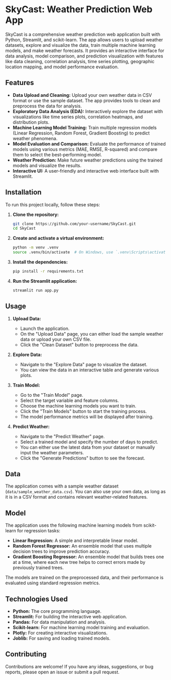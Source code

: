 # SkyCast: Weather Prediction Web App

SkyCast is a comprehensive weather prediction web application built with Python, Streamlit, and scikit-learn. The app allows users to upload weather datasets, explore and visualize the data, train multiple machine learning models, and make weather forecasts. It provides an interactive interface for data analysis, model comparison, and prediction visualization with features like data cleaning, correlation analysis, time series plotting, geographic location mapping, and model performance evaluation.

## Features

*   **Data Upload and Cleaning:** Upload your own weather data in CSV format or use the sample dataset. The app provides tools to clean and preprocess the data for analysis.
*   **Exploratory Data Analysis (EDA):** Interactively explore the dataset with visualizations like time series plots, correlation heatmaps, and distribution plots.
*   **Machine Learning Model Training:** Train multiple regression models (Linear Regression, Random Forest, Gradient Boosting) to predict weather phenomena.
*   **Model Evaluation and Comparison:** Evaluate the performance of trained models using various metrics (MAE, RMSE, R-squared) and compare them to select the best-performing model.
*   **Weather Prediction:** Make future weather predictions using the trained models and visualize the results.
*   **Interactive UI:** A user-friendly and interactive web interface built with Streamlit.

## Installation

To run this project locally, follow these steps:

1.  **Clone the repository:**
    ```bash
    git clone https://github.com/your-username/SkyCast.git
    cd SkyCast
    ```

2.  **Create and activate a virtual environment:**
    ```bash
    python -m venv .venv
    source .venv/bin/activate  # On Windows, use `.venv\Scripts\activate`
    ```

3.  **Install the dependencies:**
    ```bash
    pip install -r requirements.txt
    ```

4.  **Run the Streamlit application:**
    ```bash
    streamlit run app.py
    ```

## Usage

1.  **Upload Data:**
    *   Launch the application.
    *   On the "Upload Data" page, you can either load the sample weather data or upload your own CSV file.
    *   Click the "Clean Dataset" button to preprocess the data.

2.  **Explore Data:**
    *   Navigate to the "Explore Data" page to visualize the dataset.
    *   You can view the data in an interactive table and generate various plots.

3.  **Train Model:**
    *   Go to the "Train Model" page.
    *   Select the target variable and feature columns.
    *   Choose the machine learning models you want to train.
    *   Click the "Train Models" button to start the training process.
    *   The model performance metrics will be displayed after training.

4.  **Predict Weather:**
    *   Navigate to the "Predict Weather" page.
    *   Select a trained model and specify the number of days to predict.
    *   You can either use the latest data from your dataset or manually input the weather parameters.
    *   Click the "Generate Predictions" button to see the forecast.

## Data

The application comes with a sample weather dataset (`data/sample_weather_data.csv`). You can also use your own data, as long as it is in a CSV format and contains relevant weather-related features.

## Model

The application uses the following machine learning models from scikit-learn for regression tasks:

*   **Linear Regression:** A simple and interpretable linear model.
*   **Random Forest Regressor:** An ensemble model that uses multiple decision trees to improve prediction accuracy.
*   **Gradient Boosting Regressor:** An ensemble model that builds trees one at a time, where each new tree helps to correct errors made by previously trained trees.

The models are trained on the preprocessed data, and their performance is evaluated using standard regression metrics.

## Technologies Used

*   **Python:** The core programming language.
*   **Streamlit:** For building the interactive web application.
*   **Pandas:** For data manipulation and analysis.
*   **Scikit-learn:** For machine learning model training and evaluation.
*   **Plotly:** For creating interactive visualizations.
*   **Joblib:** For saving and loading trained models.

## Contributing

Contributions are welcome! If you have any ideas, suggestions, or bug reports, please open an issue or submit a pull request.
